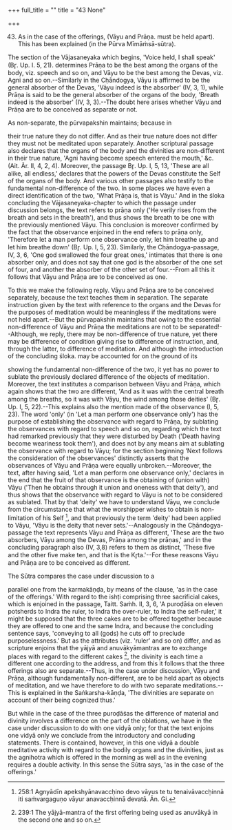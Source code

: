 +++
full_title = ""
title = "43 None"

+++


43. As in the case of the offerings, (Vāyu and Prāṇa. must be held apart). This has been explained (in the Pūrva Mīmāṁsā-sūtra).

The section of the Vājasaneyaka which begins, 'Voice held, I shall speak' (Br̥. Up. I. 5, 21). determines Prāṇa to be the best among the organs of the body, viz. speech and so on, and Vāyu to be the best among the Devas, viz. Agni and so on.--Similarly in the Cḥāndogya, Vāyu is affirmed to be the general absorber of the Devas, 'Vāyu indeed is the absorber' (IV, 3, 1), while Prāṇa is said to be the general absorber of the organs of the body, 'Breath indeed is the absorber' (IV, 3, 3).--The doubt here arises whether Vāyu and Prāṇa are to be conceived as separate or not.

As non-separate, the pūrvapakshin maintains; because in

their true nature they do not differ. And as their true nature does not differ they must not be meditated upon separately. Another scriptural passage also declares that the organs of the body and the divinities are non-different in their true nature, 'Agni having become speech entered the mouth,' &c. (Ait. Ār. II, 4, 2, 4). Moreover, the passage Br̥. Up. I, 5, 13, 'These are all alike, all endless,' declares that the powers of the Devas constitute the Self of the organs of the body. And various other passages also testify to the fundamental non-difference of the two. In some places we have even a direct identification of the two, 'What Prāṇa is, that is Vāyu.' And in the śloka concluding the Vājasaneyaka-chapter to which the passage under discussion belongs, the text refers to prāṇa only ('He verily rises from the breath and sets in the breath'), and thus shows the breath to be one with the previously mentioned Vāyu. This conclusion is moreover confirmed by the fact that the observance enjoined in the end refers to prāṇa only, 'Therefore let a man perform one observance only, let him breathe up and let him breathe down' (Br̥. Up. I, 5, 23). Similarly, the Cḥāndogya-passage, IV, 3, 6, 'One god swallowed the four great ones,' intimates that there is one absorber only, and does not say that one god is the absorber of the one set of four, and another the absorber of the other set of four.--From all this it follows that Vāyu and Prāṇa are to be conceived as one.

To this we make the following reply. Vāyu and Prāṇa are to be conceived separately, because the text teaches them in separation. The separate instruction given by the text with reference to the organs and the Devas for the purposes of meditation would be meaningless if the meditations were not held apart.--But the pūrvapakshin maintains that owing to the essential non-difference of Vāyu and Prāṇa the meditations are not to be separated!--Although, we reply, there may be non-difference of true nature, yet there may be difference of condition giving rise to difference of instruction, and, through the latter, to difference of meditation. And although the introduction of the concluding śloka. may be accounted for on the ground of its

showing the fundamental non-difference of the two, it yet has no power to sublate the previously declared difference of the objects of meditation. Moreover, the text institutes a comparison between Vāyu and Prāṇa, which again shows that the two are different, 'And as it was with the central breath among the breaths, so it was with Vāyu, the wind among those deities' (Br̥. Up. I, 5, 22).--This explains also the mention made of the observance (I, 5, 23). The word 'only' (in 'Let a man perform one observance only') has the purpose of establishing the observance with regard to Prāṇa, by sublating the observances with regard to speech and so on, regarding which the text had remarked previously that they were disturbed by Death ('Death having become weariness took them'), and does not by any means aim at sublating the observance with regard to Vāyu; for the section beginning 'Next follows the consideration of the observances' distinctly asserts that the observances of Vāyu and Prāṇa were equally unbroken.--Moreover, the text, after having said, 'Let a man perform one observance only,' declares in the end that the fruit of that observance is the obtaining of (union with) Vāyu ('Then he obtains through it union and oneness with that deity'), and thus shows that the observance with regard to Vāyu is not to be considered as sublated. That by that 'deity' we have to understand Vāyu, we conclude from the circumstance that what the worshipper wishes to obtain is non-limitation of his Self [^fn_163], and that previously the term 'deity' had been applied to Vāyu, 'Vāyu is the deity that never sets.'--Analogously in the Cḥāndogya-passage the text represents Vāyu and Prāṇa as different, 'These are the two absorbers, Vāyu among the Devas, Prāṇa among the prāṇas,' and in the concluding paragraph also (IV, 3,8) refers to them as distinct, 'These five and the other five make ten, and that is the Kr̥ta.'--For these reasons Vāyu and Prāṇa are to be conceived as different.

[^fn_163]: 258:1 Agnyādīn apekshyānavaccḥino devo vāyus te tu tenaivāvaccḥinnā iti saṁvargaguṇo vāyur anavaccḥinnā devatā. Ān. Gi.

The Sūtra compares the case under discussion to a

parallel one from the karmakāṇḍa, by means of the clause, 'as in the case of the offerings.' With regard to the ishṭi comprising three sacrificial cakes, which is enjoined in the passage, Taitt. Saṁh. II, 3, 6, 'A puroḍāśa on eleven potsherds to Indra the ruler, to Indra the over-ruler, to Indra the self-ruler,' it might be supposed that the three cakes are to be offered together because they are offered to one and the same Indra, and because the concluding sentence says, 'conveying to all (gods) he cuts off to preclude purposelessness.' But as the attributes (viz. 'ruler' and so on) differ, and as scripture enjoins that the yājyā and anuvākyāmantras are to exchange places with regard to the different cakes [^fn_164], the divinity is each time a different one according to the address, and from this it follows that the three offerings also are separate.--Thus, in the case under discussion, Vāyu and Prāṇa, although fundamentally non-different, are to be held apart as objects of meditation, and we have therefore to do with two separate meditations.--This is explained in the Saṅkarsha-kāṇḍa, 'The divinities are separate on account of their being cognized thus.'

[^fn_164]: 239:1 The yājyā-mantra of the first offering being used as anuvākyā in the second one and so on.

But while in the case of the three puroḍāśas the difference of material and divinity involves a difference on the part of the oblations, we have in the case under discussion to do with one vidyā only; for that the text enjoins one vidyā only we conclude from the introductory and concluding statements. There is contained, however, in this one vidyā a double meditative activity with regard to the bodily organs and the divinities, just as the agnihotra which is offered in the morning as well as in the evening requires a double activity. In this sense the Sūtra says, 'as in the case of the offerings.'

